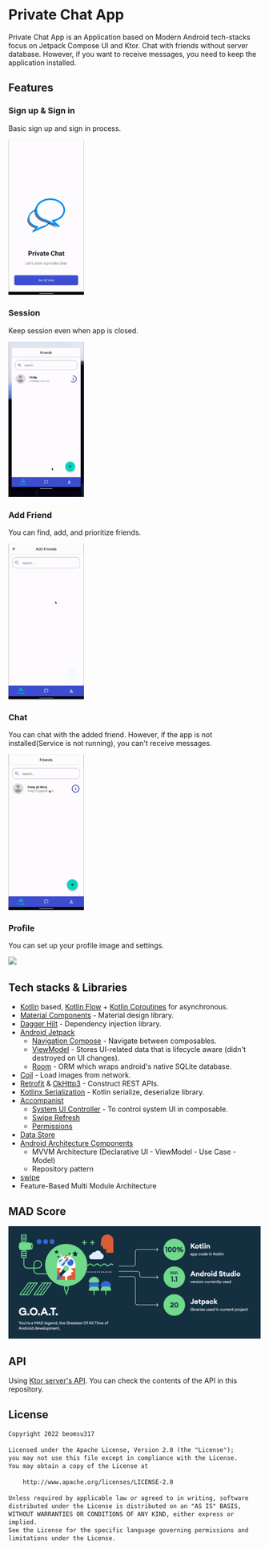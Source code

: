 # Private Chat App

Private Chat App is an Application based on Modern Android tech-stacks focus on Jetpack Compose UI and Ktor. Chat with friends without server database. However, if you want to receive messages, you need to keep the application installed. 

## Features

### Sign up & Sign in

Basic sign up and sign in process.

<img src="media/sign_up_and_sign_in.gif" width="30%">

### Session

Keep session even when app is closed.

<img src="media/session.gif" width="30%">

### Add Friend

You can find, add, and prioritize friends.

<img src="media/add_friend.gif" width="30%">

### Chat

You can chat with the added friend. However, if the app is not installed(Service is not running), you can't receive messages.

<img src="media/chat.gif" width="30%">

### Profile

You can set up your profile image and settings.

<img src="media/profile.gif" width="30%">

## Tech stacks & Libraries

- [Kotlin](https://developer.android.com/kotlin) based, [Kotlin Flow](https://developer.android.com/kotlin/flow) + [Kotlin Coroutines](https://github.com/Kotlin/kotlinx.coroutines) for asynchronous.
- [Material Components](https://github.com/material-components/material-components-android) - Material design library.
- [Dagger Hilt](https://dagger.dev/hilt/) - Dependency injection library.
- [Android Jetpack](https://developer.android.com/jetpack)
    - [Navigation Compose](https://developer.android.com/jetpack/compose/navigation) - Navigate between composables.
    - [ViewModel](https://developer.android.com/topic/libraries/architecture/viewmodel) - Stores UI-related data that is lifecycle aware (didn't destroyed on UI changes).
    - [Room](https://developer.android.com/training/data-storage/room) - ORM which wraps android's native SQLite database.
- [Coil](https://github.com/coil-kt/coil) - Load images from network.
- [Retrofit](https://square.github.io/retrofit/) & [OkHttp3](https://square.github.io/okhttp/) - Construct REST APIs.
- [Kotlinx Serialization](https://github.com/Kotlin/kotlinx.serialization) - Kotlin serialize, deserialize library.
- [Accompanist](https://google.github.io/accompanist/insets/)
    - [System UI Controller](https://google.github.io/accompanist/systemuicontroller/) - To control system UI in composable.
    - [Swipe Refresh](https://google.github.io/accompanist/swiperefresh/)
    - [Permissions](https://google.github.io/accompanist/permissions/)
- [Data Store](https://developer.android.com/topic/libraries/architecture/datastore)
- [Android Architecture Components](https://developer.android.com/topic/architecture)
    - MVVM Architecture (Declarative UI - ViewModel - Use Case - Model)
    - Repository pattern
- [swipe](https://github.com/saket/swipe)
- Feature-Based Multi Module Architecture

## MAD Score

![mad score](media/mad_score.png)

## API

Using [Ktor server's API](https://github.com/beomsu317/private-chat-server). You can check the contents of the API in this repository.


## License

```
Copyright 2022 beomsu317

Licensed under the Apache License, Version 2.0 (the "License");
you may not use this file except in compliance with the License.
You may obtain a copy of the License at

    http://www.apache.org/licenses/LICENSE-2.0

Unless required by applicable law or agreed to in writing, software
distributed under the License is distributed on an "AS IS" BASIS,
WITHOUT WARRANTIES OR CONDITIONS OF ANY KIND, either express or implied.
See the License for the specific language governing permissions and
limitations under the License.
```
